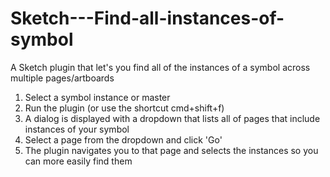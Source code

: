 # Sketch---Find-all-instances-of-symbol
A Sketch plugin that let's you find all of the instances of a symbol across multiple pages/artboards

1. Select a symbol instance or master
2. Run the plugin (or use the shortcut cmd+shift+f)
3. A dialog is displayed with a dropdown that lists all of pages that include instances of your symbol
4. Select a page from the dropdown and click 'Go'
5. The plugin navigates you to that page and selects the instances so you can more easily find them
